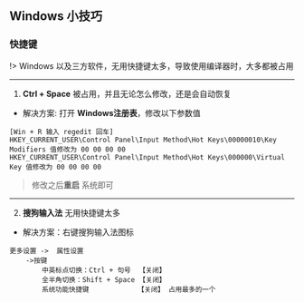 ﻿## Windows 小技巧

### 快捷键
!> Windows 以及三方软件，无用快捷键太多，导致使用编译器时，大多都被占用

---

1. **Ctrl + Space** 被占用，并且无论怎么修改，还是会自动恢复
- 解决方案: 打开 **Windows注册表**，修改以下参数值
```
[Win + R 输入 regedit 回车]
HKEY_CURRENT_USER\Control Panel\Input Method\Hot Keys\00000010\Key Modifiers 值修改为 00 00 00 00
HKEY_CURRENT_USER\Control Panel\Input Method\Hot Keys\000000\Virtual Key 值修改为 00 00 00 00
```
>修改之后**重启** 系统即可

---

2. **搜狗输入法**  无用快捷键太多
- 解决方案：右键搜狗输入法图标
```
更多设置 ->  属性设置
	->按键
		中英标点切换：Ctrl + 句号  【关闭】
		全半角切换：Shift + Space 【关闭】
		系统功能快捷键            【关闭】 占用最多的一个
```

